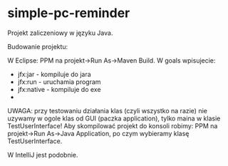 # simple-pc-reminder
Projekt zaliczeniowy w języku Java.

Budowanie projektu:

W Eclipse:
PPM na projekt->Run As->Maven Build.
W goals wpisujecie:
- jfx:jar 		- kompiluje do jara
- jfx:run 		- uruchamia program
- jfx:native 	- kompiluje do exe
- 
UWAGA: przy testowaniu działania klas (czyli wszystko na razie) nie uzywamy w ogole klas od GUI (paczka application), tylko maina w klasie TestUserInterface!
Aby skompilować projekt do konsoli robimy: PPM na projekt->Run As->Java Application, po czym wybieramy klasę TestUserInterface.

W IntelliJ jest podobnie.
